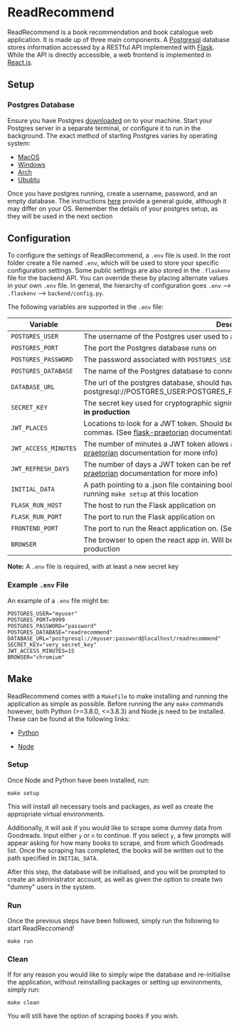 # ReadRecommend

ReadRecommend is a book recommendation and book catalogue web application. It is made up of three main components. A [Postgresql](https://www.postgresql.org/) database stores information accessed by a RESTful API implemented with [Flask](https://flask.palletsprojects.com/en/1.1.x/). While the API is directly accessible, a web frontend is implemented in [React.js](https://www.postgresql.org/).

## Setup

### Postgres Database

Ensure you have Postgres [downloaded](https://www.postgresql.org/download/) on to your machine.
Start your Postgres server in a separate terminal, or configure it to run in the background. The exact method of starting Postgres varies by operating system:

-   [MacOS](https://chartio.com/resources/tutorials/how-to-start-postgresql-server-on-mac-os-x/)
-   [Windows](https://stackoverflow.com/questions/36629963/how-can-i-start-postgresql-on-windows)
-   [Arch](https://wiki.archlinux.org/index.php/PostgreSQL)
-   [Ububtu](https://www.digitalocean.com/community/tutorials/how-to-install-and-use-postgresql-on-ubuntu-18-04)

Once you have postgres running, create a username, password, and an empty database. The instructions [here](https://medium.com/coding-blocks/creating-user-database-and-adding-access-on-postgresql-8bfcd2f4a91e) provide a general guide, although it may differ on your OS. Remember the details of your postgres setup, as they will be used in the next section

## Configuration

To configure the settings of ReadRecommend, a `.env` file is used. In the root folder create a file named `.env`, which will be used to store your specific configuration settings. Some public settings are also stored in the `.flaskenv` file for the backend API. You can override these by placing alternate values in your own `.env` file. In general, the hierarchy of configuration goes `.env` --> `.flaskenv` --> `backend/config.py`.

The following variables are supported in the `.env` file:

| Variable             | Description                                                  | Default Value                                |
| -------------------- | ------------------------------------------------------------ | -------------------------------------------- |
| `POSTGRES_USER`      | The username of the Postgres user used to access the database | postgres                                     |
| `POSTGRES_PORT`      | The port the Postgres database runs on                       | 5432                                         |
| `POSTGRES_PASSWORD`  | The password associated with `POSTGRES_USER`                 | test123                                      |
| `POSTGRES_DATABASE`  | The name of the Postgres database to connect to              | test                                         |
| `DATABASE_URL`       | The url of the postgres database, should have the form postgresql://POSTGRES_USER:POSTGRES_PASSWORD@hostname/POSTGRES_DATABASE | postgresql://postgres:test123@localhost/test |
| `SECRET_KEY`         | The secret key used for cryptographic signing of cookies. **Must be changed from default in production** | **Do not use default in production**         |
| `JWT_PLACES`         | Locations to look for a JWT token. Should be one string, with places seperated by commas. (See [flask-praetorian](https://flask-praetorian.readthedocs.io/en/latest/notes.html) documentation for more info) | cookie,header                                |
| `JWT_ACCESS_MINUTES` | The number of minutes a JWT token allows access to protected routes. (see [flask-praetorian](https://flask-praetorian.readthedocs.io/en/latest/notes.html) documentation for more info) | 30                                           |
| `JWT_REFRESH_DAYS`   | The number of days a JWT token can be refreshed once it has expired. (see [flask-praetorian](https://flask-praetorian.readthedocs.io/en/latest/notes.html) documentation for more info) | 7                                            |
| `INITIAL_DATA`       | A path pointing to a .json file containing book data. Such a file will be autegenerated when running `make setup` at this location | books.json                                   |
| `FLASK_RUN_HOST`     | The host to run the Flask application on                     | localhost                                    |
| `FLASK_RUN_PORT`     | The port to run the Flask application on                     | 5000                                         |
| `FRONTEND_PORT`      | The port to run the React application on. (See [Serve](https://github.com/vercel/serve) documentation for more information) | 3000                                         |
| `BROWSER`            | The browser to open the react app in. WIll be ignored if application is configured for production | Will use system default browser              |

**Note:** A `.env` file is required, with at least a new secret key

### Example `.env` File

An example of a `.env` file might be:

```shell
POSTGRES_USER="myuser"
POSTGRES_PORT=9999
POSTGRES_PASSWORD="password"
POSTGRES_DATABASE="readrecommend"
DATABASE_URL="postgresql://myuser:password@localhost/readrecommend"
SECRET_KEY="very_secret_key"
JWT_ACCESS_MINUTES=15
BROWSER="chromium"
```

## Make

ReadRecommend comes with a `Makefile` to make installing and running the application as simple as possible. Before running the any `make` commands however, both Python (>=3.8.0, <=3.8.3) and Node.js need to be installed. These can be found at the following links:

-   [Python](https://www.python.org/downloads/)

-   [Node](https://nodejs.org/en/download/)

### Setup

Once Node and Python have been installed, run:

```shell
make setup
```

This will install all necessary tools and packages, as well as create the appropriate virtual environments.

Additionally, it will ask if you would like to scrape some dummy data from Goodreads. Input either `y` or `n` to continue. If you select `y`, a few prompts will appear asking for how many books to scrape, and from which Goodreads list. Once the scraping has completed, the books will be written out to the path specified in `INITIAL_DATA`.

After this step, the database will be initialised, and you will be prompted to create an administrator account, as well as given the option to create two "dummy" users in the system.

### Run

Once the previous steps have been followed, simply run the following to start ReadReccomend!

```shell
make run
```

### Clean

If for any reason you would like to simply wipe the database and re-initialise the application, without reinstalling packages or setting up environments, simply run:

```shell
make clean
```

You will still have the option of scraping books if you wish.
